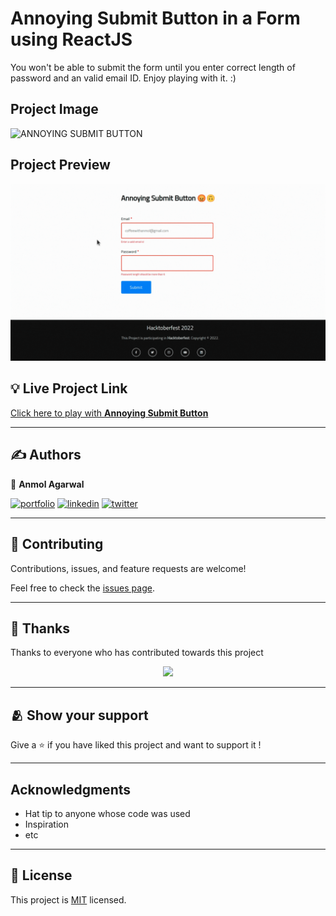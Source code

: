 # Annoying Submit Button in a Form using ReactJS

You won't be able to submit the form until you enter correct length of password and an valid email ID.  Enjoy playing with it. :)

## Project Image
![ANNOYING SUBMIT BUTTON](Screenshot%202022-10-06145750.png)


## Project Preview
![alt text](./content/preview.gif)

## :bulb: Live Project Link
[Click here to play with **Annoying Submit Button**](https://annoyingsubmitbutton.netlify.app/)

---

## :writing_hand: Authors

👤 **Anmol Agarwal**

[![portfolio](https://img.shields.io/badge/my_portfolio-000?style=for-the-badge&logo=ko-fi&logoColor=white)](https://github.com/fineanmol)
[![linkedin](https://img.shields.io/badge/linkedin-0A66C2?style=for-the-badge&logo=linkedin&logoColor=white)](https://linkedin.com/in/fineanmol)
[![twitter](https://img.shields.io/badge/twitter-1DA1F2?style=for-the-badge&logo=twitter&logoColor=white)](https://twitter.com/fineanmol)


---

## 🤝 Contributing

Contributions, issues, and feature requests are welcome!

Feel free to check the [issues page](../../issues/).

---

## :pray: Thanks

Thanks to everyone who has contributed towards this project

<div align="center">
    <a href="https://github.com/fineanmol/Annoying-submit-button/graphs/contributors">
    <img src="https://contrib.rocks/image?repo=fineanmol/Annoying-submit-button" />
    </a>
</div>

---

## :people_hugging: Show your support

Give a ⭐️ if you have liked this project and want to support it !

---

## Acknowledgments

- Hat tip to anyone whose code was used
- Inspiration
- etc
---

## 📝 License

This project is [MIT](./LICENSE) licensed.

